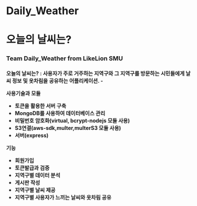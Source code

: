 <h1>Daily_Weather
<h1>오늘의 날씨는?

<h3>Team Daily_Weather from LikeLion SMU

<h4>오늘의 날씨는? : 사용자가 주로 거주하는 지역구와 그 지역구를 방문하는 시민들에게 날씨 정보 및 옷차림을 공유하는 어플리케이션.
-


사용기술과 모듈

- 토큰을 활용한 서버 구축
- MongoDB를 사용하여 데이터베이스 관리
- 비밀번호 암호화(virtual, bcrypt-nodejs 모듈 사용)
- S3연결(aws-sdk,multer,multerS3 모듈 사용)
- 서버(express)


기능

- 회원가입
- 토큰발급과 검증
- 지역구별 데이터 분석
- 게시판 작성
- 지역구별 날씨 제공
- 지역구별 사용자가 느끼는 날씨와 옷차림 공유 





